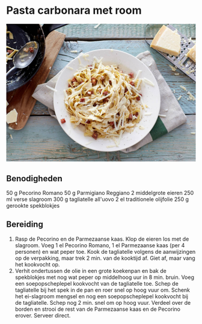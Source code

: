 # Pasta carbonara met room

![Carbonara](cabanora.jpg)


## Benodigheden
50 g
Pecorino Romano
50 g
Parmigiano Reggiano
2 middelgrote eieren
250 ml
verse slagroom
300 g
tagliatelle all'uovo
2 el
traditionele olijfolie
250 g
gerookte spekblokjes

## Bereiding 
 1. Rasp de Pecorino en de Parmezaanse kaas. Klop de eieren los met de slagroom. Voeg 1 el Pecorino Romano, 1 el Parmezaanse kaas (per 4 personen) en wat peper toe. Kook de tagliatelle volgens de aanwijzingen op de verpakking, maar trek 2 min. van de kooktijd af. Giet af, maar vang het kookvocht op.
 2. Verhit ondertussen de olie in een grote koekenpan en bak de spekblokjes met nog wat peper op middelhoog uur in 8 min. bruin. Voeg een soepopscheplepel kookvocht van de tagliatelle toe. Schep de tagliatelle bij het spek in de pan en roer snel op hoog vuur om. Schenk het ei-slagroom mengsel en nog een soepopscheplepel kookvocht bij de tagliatelle. Schep nog 2 min. snel om op hoog vuur. Verdeel over de borden en strooi de rest van de Parmezaanse kaas en de Pecorino erover. Serveer direct.
